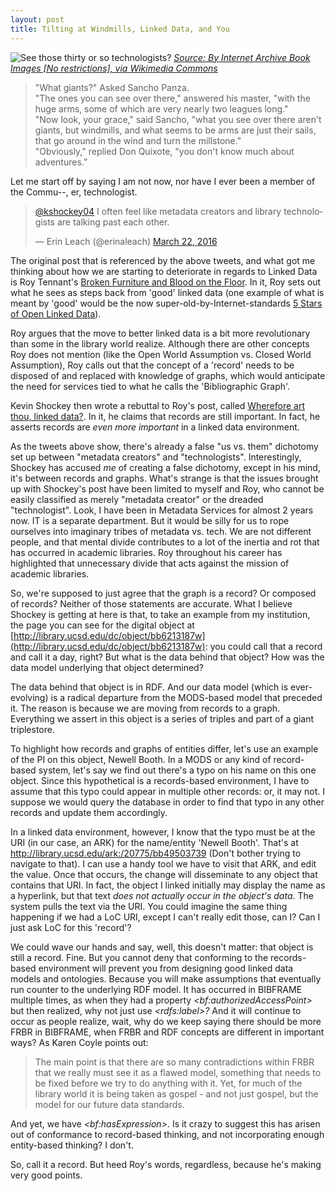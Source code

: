 ```yaml
---
layout: post
title: Tilting at Windmills, Linked Data, and You
---
```


![](https://upload.wikimedia.org/wikipedia/commons/a/a4/The_adventures_of_Don_Quixote_abridged_from_the_original_edition_by_W.M._Thackeray_%281912%29_%2814764731554%29.jpg "See those thirty or so technologists?")
[*Source: By Internet Archive Book Images [No restrictions], via Wikimedia Commons*](https://upload.wikimedia.org/wikipedia/commons/a/a4/The_adventures_of_Don_Quixote_abridged_from_the_original_edition_by_W.M._Thackeray_%281912%29_%2814764731554%29.jpg)

>"What giants?" Asked Sancho Panza.  
>"The ones you can see over there," answered his master, "with the huge arms, some of which are very nearly two leagues long."  
>"Now look, your grace," said Sancho, "what you see over there aren't giants, but windmills, and what seems to be arms are just their sails, that go around in the wind and turn the millstone."  
>"Obviously," replied Don Quixote, "you don't know much about adventures.”  

Let me start off by saying I am not now, nor have I ever been a member of the Commu--, er, technologist.  

<blockquote class="twitter-tweet" data-lang="en"><p lang="en" dir="ltr"><a href="https://twitter.com/kshockey04">@kshockey04</a> I often feel like metadata creators and library technologists are talking past each other.</p>&mdash; Erin Leach (@erinaleach) <a href="https://twitter.com/erinaleach/status/712291193682526209">March 22, 2016</a></blockquote>
<script async src="//platform.twitter.com/widgets.js" charset="utf-8"></script>  

The original post that is referenced by the above tweets, and what got me thinking about how we are starting to deteriorate in regards to Linked Data is Roy Tennant's [Broken Furniture and Blood on the Floor](http://www.thedigitalshift.com/2016/02/roy-tennant-digital-libraries/broken-furniture-and-blood-on-the-floor/). In it, Roy sets out what he sees as steps back from 'good' linked data (one example of what is meant by 'good' would be the now super-old-by-Internet-standards [5 Stars of Open Linked Data](https://www.w3.org/DesignIssues/LinkedData.html)).  

Roy argues that the move to better linked data is a bit more revolutionary than some in the library world realize. Although there are other concepts Roy does not mention (like the Open World Assumption vs. Closed World Assumption), Roy calls out that the concept of a 'record' needs to be disposed of and replaced with knowledge of graphs, which would anticipate the need for services tied to what he calls the 'Bibliographic Graph'.    

Kevin Shockey then wrote a rebuttal to Roy's post, called [Wherefore art thou, linked data?](https://kshockey.github.io//2016/03/22/wherefore-linked-data). In it, he claims that records are still important. In fact, he asserts records are _even more important_ in a linked data environment.     

As the tweets above show, there's already a false "us vs. them" dichotomy set up between "metadata creators" and "technologists". Interestingly, Shockey has accused _me_ of creating a false dichotomy, except in his mind, it's between records and graphs. What's strange is that the issues brought up with Shockey's post have been limited to myself and Roy, who cannot be easily classified as merely "metadata creator" or the dreaded "technologist". Look, I have been in Metadata Services for almost 2 years now. IT is a separate department. But it would be silly for us to rope ourselves into imaginary tribes of metadata vs. tech. We are not different people, and that mental divide contributes to a lot of the inertia and rot that has occurred in academic libraries. Roy throughout his career has highlighted that unnecessary divide that acts against the mission of academic libraries.    

So, we're supposed to just agree that the graph is a record? Or composed of records? Neither of those statements are accurate. What I believe Shockey is getting at here is that, to take an example from my institution, the page you can see for the digital object at [http://library.ucsd.edu/dc/object/bb6213187w](http://library.ucsd.edu/dc/object/bb6213187w): you could call that a record and call it a day, right? But what is the data behind that object? How was the data model underlying that object determined?  

The data behind that object is in RDF. And our data model (which is ever-evolving) is a radical departure from the MODS-based model that preceded it. The reason is because we are moving from records to a graph. Everything we assert in this object is a series of triples and part of a giant triplestore.    

To highlight how records and graphs of entities differ, let's use an example of the PI on this object, Newell Booth. In a MODS or any kind of record-based system, let's say we find out there's a typo on his name on this one object. Since this hypothetical is a records-based environment, I have to assume that this typo could appear in multiple other records: or, it may not. I suppose we would query the database in order to find that typo in any other records and update them accordingly.  

In a linked data environment, however, I know that the typo must be at the URI (in our case, an ARK) for the name/entity 'Newell Booth'. That's at http://library.ucsd.edu/ark:/20775/bb49503739 (Don't bother trying to navigate to that). I can use a handy tool we have to visit that ARK, and edit the value. Once that occurs, the change will disseminate to any object that contains that URI. In fact, the object I linked initially may display the name as a hyperlink, but that text _does not actually occur in the object's data_. The system pulls the text via the URI. You could imagine the same thing happening if we had a LoC URI, except I can't really edit those, can I? Can I just ask LoC for this 'record'?      

We could wave our hands and say, well, this doesn't matter: that object is still a record. Fine. But you cannot deny that conforming to the records-based environment will prevent you from designing good linked data models and ontologies. Because you will make assumptions that eventually run counter to the underlying RDF model. It has occurred in BIBFRAME multiple times, as when they had a property _\<bf:authorizedAccessPoint\>_ but then realized, why not just use _\<rdfs:label\>?_ And it will continue to occur as people realize, wait, why do we keep saying there should be more FRBR in BIBFRAME, when FRBR and RDF concepts are different in important ways? As Karen Coyle points out:  

>The main point is that there are so many contradictions within FRBR that we really must see it as a flawed model, something that needs to be fixed before we try to do anything with it. Yet, for much of the library world it is being taken as gospel - and not just gospel, but the model for our future data standards.    

And yet, we have _\<bf:hasExpression\>_. Is it crazy to suggest this has arisen out of conformance to record-based thinking, and not incorporating enough entity-based thinking? I don't.  

So, call it a record. But heed Roy's words, regardless, because he's making very good points.  
